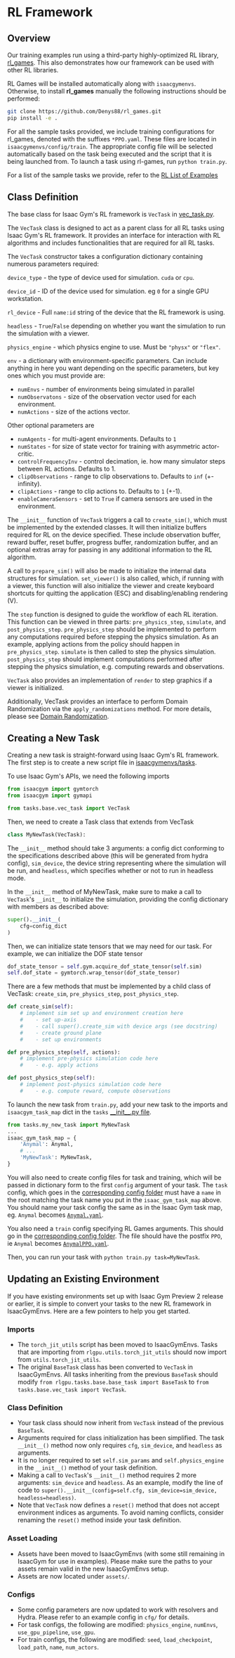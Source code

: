 RL Framework
===================

Overview
--------

Our training examples run using a third-party highly-optimized RL library,
[rl_games](https://github.com/Denys88/rl_games). This also demonstrates
how our framework can be used with other RL libraries.

RL Games will be installed automatically along with `isaacgymenvs`.
Otherwise, to install **rl_games** manually the following instructions should be performed:

```bash
git clone https://github.com/Denys88/rl_games.git
pip install -e .
```

For all the sample tasks provided, we include training configurations
for rl_games, denoted with the suffixes `*PPO.yaml`.
These files are located in `isaacgymenvs/config/train`.
The appropriate config file will be selected
automatically based on the task being executed and the script that it is
being launched from. To launch a task using rl-games, run
`python train.py`.

For a list of the sample tasks we provide, refer to the
[RL List of Examples](rl.md)

Class Definition
----------------

The base class for Isaac Gym's RL framework is `VecTask` in [vec_task.py](../isaacgymenvs/tasks/base/vec_task.py).

The `VecTask` class is designed to act as a parent class for all RL tasks
using Isaac Gym's RL framework. It provides an interface for interaction
with RL algorithms and includes functionalities that are required for
all RL tasks.


The `VecTask` constructor takes a configuration dictionary containing numerous parameters required:

`device_type` - the type of device used for simulation. `cuda` or `cpu`.

`device_id` - ID of the device used for simulation. eg `0` for a single GPU workstation.

`rl_device` - Full `name:id` string of the device that the RL framework is using.

`headless` - `True`/`False` depending on whether you want the simulation to run the simulation with a viewer.

`physics_engine` - which physics engine to use. Must be `"physx"` or `"flex"`.

`env` - a dictionary with environment-specific parameters.
Can include anything in here you want depending on the specific parameters, but key ones which you must provide are:
* `numEnvs` - number of environments being simulated in parallel
* `numObservatons` - size of the observation vector used for each environment.
* `numActions` - size of the actions vector.

Other optional parameters are 
* `numAgents` - for multi-agent environments. Defaults to `1`
* `numStates` - for size of state vector for training with asymmetric actor-critic. 
* `controlFrequencyInv` - control decimation, ie. how many simulator steps between RL actions. Defaults to 1.
* `clipObservations` - range to clip observations to. Defaults to `inf` (+-infinity).
* `clipActions` - range to clip actions to. Defaults to `1` (+-1).
* `enableCameraSensors` - set to `True` if camera sensors are used in the environment.


The `__init__` function of `VecTask` triggers a call to `create_sim()`,
which must be implemented by the extended classes. 
It will then initialize buffers required for RL on the device specified. These include observation buffer, reward
buffer, reset buffer, progress buffer, randomization buffer, and an optional extras array for passing in any additional
information to the RL algorithm.

A call to `prepare_sim()` will also be made to initialize the internal data
structures for simulation. `set_viewer()` is also called, which, if running with a viewer,
this function will also initialize the viewer and create keyboard shortcuts for quitting
the application (ESC) and disabling/enabling rendering (V).

The `step` function is designed to guide the workflow of each RL
iteration. This function can be viewed in three parts:
`pre_physics_step`, `simulate`, and `post_physics_step`.
`pre_physics_step` should be implemented to perform any computations
required before stepping the physics simulation. As an example, applying
actions from the policy should happen in `pre_physics_step`. `simulate`
is then called to step the physics simulation. `post_physics_step`
should implement computations performed after stepping the physics
simulation, e.g. computing rewards and observations.

`VecTask` also provides an implementation of `render` to step graphics if
a viewer is initialized.

Additionally, VecTask provides an interface to perform Domain
Randomization via the `apply_randomizations` method. For more details,
please see [Domain Randomization](domain_randomization.md).


Creating a New Task
-------------------

Creating a new task is straight-forward using Isaac Gym's RL framework.
The first step is to create a new script file in [isaacgymenvs/tasks](../isaacgymenvs/tasks).

To use Isaac Gym's APIs, we need the following imports

```python
from isaacgym import gymtorch
from isaacgym import gymapi

from tasks.base.vec_task import VecTask
```

Then, we need to create a Task class that extends from VecTask

```python
class MyNewTask(VecTask):
```

The `__init__` method should take 3 arguments: a config dict conforming to the
specifications described above (this will be generated from hydra config), `sim_device`, the device string representing
where the simulation will be run, and `headless`, which specifies whether or not to run in headless mode.

In the `__init__` method of MyNewTask, make sure to make a call to
`VecTask`'s `__init__` to initialize the simulation, providing the
config dictionary with members as described above:

```python
super().__init__(
    cfg=config_dict
)
```

Then, we can initialize state tensors that we may need for our task. For
example, we can initialize the DOF state tensor

```python
dof_state_tensor = self.gym.acquire_dof_state_tensor(self.sim)
self.dof_state = gymtorch.wrap_tensor(dof_state_tensor)
```

There are a few methods that must be implemented by a child class of
VecTask: `create_sim`, `pre_physics_step`, `post_physics_step`.

```python
def create_sim(self):
    # implement sim set up and environment creation here
    #    - set up-axis
    #    - call super().create_sim with device args (see docstring)
    #    - create ground plane
    #    - set up environments

def pre_physics_step(self, actions):
    # implement pre-physics simulation code here
    #    - e.g. apply actions

def post_physics_step(self):
    # implement post-physics simulation code here
    #    - e.g. compute reward, compute observations
```

To launch the new task from `train.py`, add your new
task to the imports and `isaacgym_task_map` dict in the `tasks` [\_\_init\_\_.py file](../isaacgymenvs/tasks/__init__.py).


```python
from tasks.my_new_task import MyNewTask
...
isaac_gym_task_map = {
    'Anymal': Anymal,
    # ...
    'MyNewTask': MyNewTask,
}
```

You will also need to create config files for task and training, which will be passed in dictionary form to the first
`config` argument of your task. The `task` config, which goes in the [corresponding config folder](../isaacgymenvs/cfg/task)
must have a `name` in the root matching the task name you put in the `isaac_gym_task_map` above. You should name your
task config the same as in the Isaac Gym task map, eg. `Anymal` becomes [`Anymal.yaml`](../isaacgymenvs/cfg/task/Anymal.yaml).

You also need a `train` config specifying RL Games arguments. This should go in the [corresponding config folder](../isaacgymenvs/cfg/train).
The file should have the postfix `PPO`, ie `Anymal` becomes [`AnymalPPO.yaml`](../isaacgymenvs/cfg/train/AnymalPPO.yaml).

Then, you can run your task with `python train.py task=MyNewTask`.


Updating an Existing Environment
--------------------------------

If you have existing environments set up with Isaac Gym Preview 2 release or earlier, it is simple to convert your tasks to the new RL framework in IsaacGymEnvs. Here are a few pointers to help you get started.

### Imports ###
* The `torch_jit_utils` script has been moved to IsaacGymEnvs. Tasks that are importing from `rlgpu.utils.torch_jit_utils` should now import from `utils.torch_jit_utils`.
* The original `BaseTask` class has been converted to `VecTask` in IsaacGymEnvs. All tasks inheriting from the previous `BaseTask` should modify `from rlgpu.tasks.base.base_task import BaseTask` to `from tasks.base.vec_task import VecTask`.

### Class Definition ###
* Your task class should now inherit from `VecTask` instead of the previous `BaseTask`.
* Arguments required for class initialization has been simplified. The task `__init__()` method now only requires `cfg`, `sim_device`, and `headless` as arguments.
* It is no longer required to set `self.sim_params` and `self.physics_engine` in the `__init__()` method of your task definition.
* Making a call to `VecTask`'s `__init__()` method requires 2 more arguments: `sim_device` and `headless`. As an example, modify the line of code to `super().__init__(config=self.cfg, sim_device=sim_device, headless=headless)`.
* Note that `VecTask` now defines a `reset()` method that does not accept environment indices as arguments. To avoid naming conflicts, consider renaming the `reset()` method inside your task definition.

### Asset Loading ###
* Assets have been moved to IsaacGymEnvs (with some still remaining in IsaacGym for use in examples). Please make sure the paths to your assets remain valid in the new IsaacGymEnvs setup.
* Assets are now located under `assets/`.

### Configs ###
* Some config parameters are now updated to work with resolvers and Hydra. Please refer to an example config in `cfg/` for details.
* For task configs, the following are modified: `physics_engine`, `numEnvs`, `use_gpu_pipeline`, `use_gpu`.
* For train configs, the following are modified: `seed`, `load_checkpoint`, `load_path`, `name`, `num_actors`.
